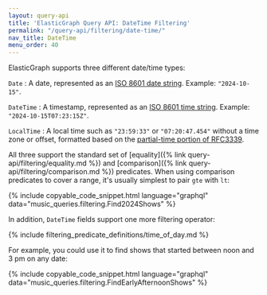 ```yaml
---
layout: query-api
title: 'ElasticGraph Query API: DateTime Filtering'
permalink: "/query-api/filtering/date-time/"
nav_title: DateTime
menu_order: 40
---
```

ElasticGraph supports three different date/time types:

`Date`
: A date, represented as an [ISO 8601 date string](https://en.wikipedia.org/wiki/ISO_8601).
  Example: `"2024-10-15"`.

`DateTime`
: A timestamp, represented as an [ISO 8601 time string](https://en.wikipedia.org/wiki/ISO_8601).
  Example: `"2024-10-15T07:23:15Z"`.

`LocalTime`
: A local time such as `"23:59:33"` or `"07:20:47.454"` without a time zone or offset,
  formatted based on the [partial-time portion of RFC3339](https://datatracker.ietf.org/doc/html/rfc3339#section-5.6).

All three support the standard set of [equality]({% link query-api/filtering/equality.md %}) and
[comparison]({% link query-api/filtering/comparison.md %}) predicates. When using comparison
predicates to cover a range, it's usually simplest to pair `gte` with `lt`:

{% include copyable_code_snippet.html language="graphql" data="music_queries.filtering.Find2024Shows" %}

In addition, `DateTime` fields support one more filtering operator:

{% include filtering_predicate_definitions/time_of_day.md %}

For example, you could use it to find shows that started between noon and 3 pm on any date:

{% include copyable_code_snippet.html language="graphql" data="music_queries.filtering.FindEarlyAfternoonShows" %}
